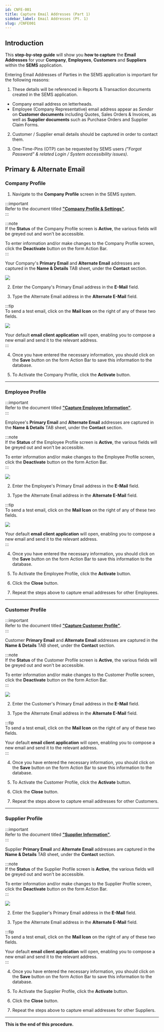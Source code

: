 ```yaml
---
id: CNFE-001
title: Capture Email Addresses (Part 1)
sidebar_label: Email Addresses (Pt. 1)
slug: /CNFE001
---
```

## Introduction  

This **step-by-step guide** will show you **how to capture** the **Email Addresses** for your **Company**, **Employees**, **Customers** and **Suppliers** within the **SEMS** application.  

Entering Email Addresses of Parties in the SEMS application is important for the following reasons:  
1.  These details will be referenced in Reports & Transaction documents created in the SEMS application.  
-   Company email address on letterheads.  
-   Employee (Company Representative) email address appear as _Sender_ on **Customer documents** including Quotes, Sales Orders & Invoices, as well as **Supplier documents** such as Purchase Orders and Supplier Claim Forms.  

2.  Customer / Supplier email details should be captured in order to contact them.  

3.  One-Time-Pins (OTP) can be requested by SEMS users _("Forgot Password" & related Login / System accessibility issues)_.

## Primary & Alternate Email  

### Company Profile  

1.  Navigate to the **Company Profile** screen in the SEMS system.  

:::important  
Refer to the document titled **["Company Profile & Settings"](https://sense-i.co/docs/CMP001)**.  
:::	

:::note  
If the **Status** of the Company Profile screen is **Active**, the various fields will be greyed out and won't be accessible.  

To enter information and/or make changes to the Company Profile screen, click the **Deactivate** button on the form Action Bar.  
:::  

Your Company's **Primary Email** and **Alternate Email** addresses are captured in the **Name & Details** TAB sheet, under the **Contact** section.  

![](../static/img/docs/CNF-001/image02.png)  

2.  Enter the Company's Primary Email address in the **E-Mail** field.  

3.  Type the Alternate Email address in the **Alternate E-Mail** field.  

:::tip  
To send a test email, click on the **Mail Icon** on the right of any of these two fields.  

![](../static/img/docs/CNF-001/image03.png)  

Your default **email client application** will open, enabling you to compose a new email and send it to the relevant address.  
:::  

4.  Once you have entered the necessary information, you should click on the **Save** button on the form Action Bar to save this information to the database.  

5.  To Activate the Company Profile, click the **Activate** button.  
___

### Employee Profile  

:::important  
Refer to the document titled **["Capture Employee Information"](https://sense-i.co/docs/SAF1204)**.  
:::	 

Employee's **Primary Email** and **Alternate Email** addresses are captured in the **Name & Details** TAB sheet, under the **Contact** section.  

:::note  
If the **Status** of the Employee Profile screen is **Active**, the various fields will be greyed out and won't be accessible.  

To enter information and/or make changes to the Employee Profile screen, click the **Deactivate** button on the form Action Bar.  
:::  

![](../static/img/docs/CNF-001/image12.png)  

2.  Enter the Employee's Primary Email address in the **E-Mail** field.  

3.  Type the Alternate Email address in the **Alternate E-Mail** field.  

:::tip  
To send a test email, click on the **Mail Icon** on the right of any of these two fields.  

![](../static/img/docs/CNF-001/image13.png)  

Your default **email client application** will open, enabling you to compose a new email and send it to the relevant address.  
:::  

4.  Once you have entered the necessary information, you should click on the **Save** button on the form Action Bar to save this information to the database.  

6.  To Activate the Employee Profile, click the **Activate** button.  

7.  Click the **Close** button.  

8.  Repeat the steps above to capture email addresses for other Employees.  
___

### Customer Profile  

:::important  
Refer to the document titled **["Capture Customer Profile"](https://sense-i.co/docs/1202)**.  
:::	 

Customer **Primary Email** and **Alternate Email** addresses are captured in the **Name & Details** TAB sheet, under the **Contact** section.  

:::note  
If the **Status** of the Customer Profile screen is **Active**, the various fields will be greyed out and won't be accessible.  

To enter information and/or make changes to the Customer Profile screen, click the **Deactivate** button on the form Action Bar.  
:::  

![](../static/img/docs/CNF-001/image25.png)  

2.  Enter the Customer's Primary Email address in the **E-Mail** field.  

3.  Type the Alternate Email address in the **Alternate E-Mail** field.  

:::tip  
To send a test email, click on the **Mail Icon** on the right of any of these two fields.  

Your default **email client application** will open, enabling you to compose a new email and send it to the relevant address.  
:::  

4.  Once you have entered the necessary information, you should click on the **Save** button on the form Action Bar to save this information to the database.  

6.  To Activate the Customer Profile, click the **Activate** button.  

7.  Click the **Close** button.  

8.  Repeat the steps above to capture email addresses for other Customers.  
___

### Supplier Profile  

:::important  
Refer to the document titled **["Supplier Information"](https://sense-i.co/docs/1203)**.  
:::	 

Supplier **Primary Email** and **Alternate Email** addresses are captured in the **Name & Details** TAB sheet, under the **Contact** section.  

:::note  
If the **Status** of the Supplier Profile screen is **Active**, the various fields will be greyed out and won't be accessible.  

To enter information and/or make changes to the Supplier Profile screen, click the **Deactivate** button on the form Action Bar.  
:::  

![](../static/img/docs/CNF-001/image24.png)  

2.  Enter the Supplier's Primary Email address in the **E-Mail** field.  

3.  Type the Alternate Email address in the **Alternate E-Mail** field.  

:::tip  
To send a test email, click on the **Mail Icon** on the right of any of these two fields.  

Your default **email client application** will open, enabling you to compose a new email and send it to the relevant address.  
:::  

4.  Once you have entered the necessary information, you should click on the **Save** button on the form Action Bar to save this information to the database.  

6.  To Activate the Supplier Profile, click the **Activate** button.  

7.  Click the **Close** button.  

8.  Repeat the steps above to capture email addresses for other Suppliers.  

___
**This is the end of this procedure.**
